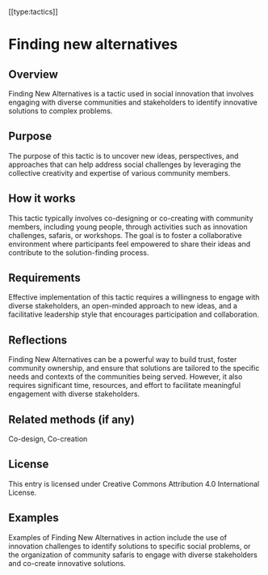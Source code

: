 [[type:tactics]]

# Finding new alternatives

## Overview
Finding New Alternatives is a tactic used in social innovation that involves engaging with diverse communities and stakeholders to identify innovative solutions to complex problems.

## Purpose
The purpose of this tactic is to uncover new ideas, perspectives, and approaches that can help address social challenges by leveraging the collective creativity and expertise of various community members.

## How it works
This tactic typically involves co-designing or co-creating with community members, including young people, through activities such as innovation challenges, safaris, or workshops. The goal is to foster a collaborative environment where participants feel empowered to share their ideas and contribute to the solution-finding process.

## Requirements
Effective implementation of this tactic requires a willingness to engage with diverse stakeholders, an open-minded approach to new ideas, and a facilitative leadership style that encourages participation and collaboration.

## Reflections
Finding New Alternatives can be a powerful way to build trust, foster community ownership, and ensure that solutions are tailored to the specific needs and contexts of the communities being served. However, it also requires significant time, resources, and effort to facilitate meaningful engagement with diverse stakeholders.

## Related methods (if any)
Co-design, Co-creation

## License
This entry is licensed under Creative Commons Attribution 4.0 International License.

## Examples
Examples of Finding New Alternatives in action include the use of innovation challenges to identify solutions to specific social problems, or the organization of community safaris to engage with diverse stakeholders and co-create innovative solutions.